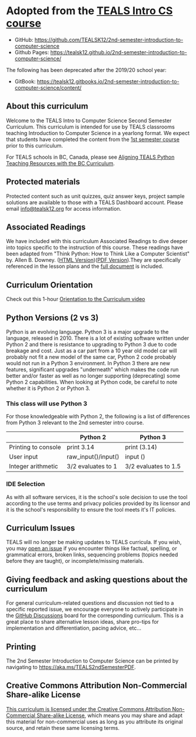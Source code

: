 # Adopted from the [TEALS Intro CS course](https://tealsk12.github.io/introduction-to-computer-science/)

* GitHub: https://github.com/TEALSK12/2nd-semester-introduction-to-computer-science
* Github Pages: https://tealsk12.github.io/2nd-semester-introduction-to-computer-science/

The following has been deprecated after the 2019/20 school year:
* GitBook: https://tealsk12.gitbooks.io/2nd-semester-introduction-to-computer-science/content/

## About this curriculum

Welcome to the TEALS Intro to Computer Science Second Semester Curriculum. This curriculum is intended for use by TEALS classrooms teaching Introduction to Computer Science in a yearlong format. We expect that students have completed the content from the [1st semester course](https://tealsk12.github.io/introduction-to-computer-science/) prior to this curriculum.

For TEALS schools in BC, Canada, please see [Aligning TEALS Python Teaching Resources with the BC Curriculum](CA_README.md).

## Protected materials

Protected content such as unit quizzes, quiz answer keys, project sample solutions are available to those with a TEALS Dashboard account. Please email info@tealsk12.org for access information.

## Associated Readings

We have included with this curriculum Associated Readings to dive deeper into topics specific to the instruction of this course. These readings have been adapted from "Think Python: How to Think Like a Computer Scientist" by. Allen B. Downey. ([HTML Version](http://greenteapress.com/thinkpython/html/index.html))([PDF Version](http://www.greenteapress.com/thinkpython/thinkpython.pdf)).They are specifically referenced in the lesson plans and the [full document](readings.md) is included.

## Curriculum Orientation

Check out this 1-hour [Orientation to the Curriculum video](https://www.youtube.com/watch?v=UHgA_7x6-Qo)

## Python Versions (2 vs 3)

Python is an evolving language. Python 3 is a major upgrade to the language, released in 2010. There is a lot of existing software written under Python 2 and there is resistance to upgrading to Python 3 due to code breakage and cost. Just as a car part from a 10 year old model car will probably not fit a new model of the same car, Python 2 code probably would not run in a Python 3 environment. In Python 3 there are new features, significant upgrades "underneath" which makes the code run better and/or faster as well as no longer supporting (deprecating) some Python 2 capabilities. When looking at Python code, be careful to note whether it is Python 2 or Python 3.

### This class will use Python 3

For those knowledgeable with Python 2, the following is a list of differences from Python 3 relevant to the 2nd semester intro course.

| | Python 2 | Python 3 |
| ------ | ---------- | --- |
| Printing to console | print 3.14 | print (3.14) |
| User input | raw_input()/input() | input () |
| Integer arithmetic | 3/2 evaluates to 1 | 3/2 evaluates to 1.5 |

### IDE Selection

As with all software services, it is the school's sole decision to use the tool according to the use terms and privacy policies provided by its licensor and it is the school's responsibility to ensure the tool meets it's IT policies.

## Curriculum Issues

TEALS will no longer be making updates to TEALS curricula. If you wish, you may <a href="https://docs.github.com/en/issues/tracking-your-work-with-issues/creating-an-issue">open an issue</a> if you encounter things like factual, spelling, or grammatical errors, broken links, sequencing problems (topics needed before they are taught), or incomplete/missing materials.

## Giving feedback and asking questions about the curriculum

For general curriculum-related questions and discussion not tied to a specific reported issue, we encourage everyone to actively participate in the <a href="https://docs.github.com/en/discussions/collaborating-with-your-community-using-discussions">GitHub Discussions</a> board for the corresponding curriculum.  This is a great place to share alternative lesson ideas, share pro-tips for implementation and differentiation, pacing advice, etc...

## Printing

The 2nd Semester Introduction to Computer Science can be printed by navigating to https://aka.ms/TEALS2ndSemesterPDF.

## Creative Commons Attribution Non-Commercial Share-alike License

[This curriculum is licensed under the Creative Commons Attribution Non-Commercial Share-alike License](http://creativecommons.org/licenses/by-nc-sa/4.0/), which means you may share and adapt this material for non-commercial uses as long as you attribute its original source, and retain these same licensing terms.
